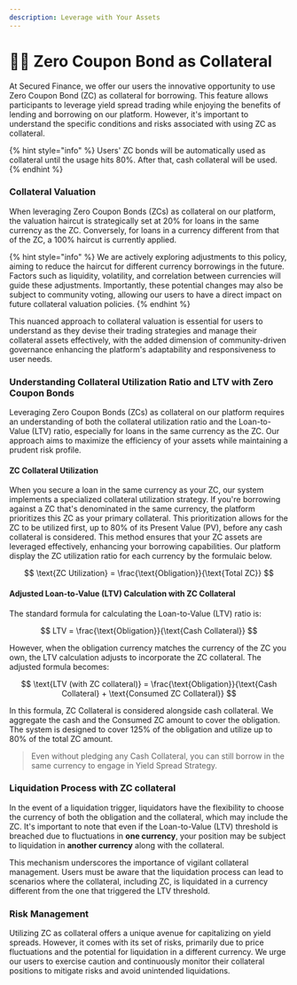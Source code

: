 ```yaml
---
description: Leverage with Your Assets
---
```


# 🏋️‍♀️ Zero Coupon Bond as Collateral

At Secured Finance, we offer our users the innovative opportunity to use Zero Coupon Bond (ZC) as collateral for borrowing. This feature allows participants to leverage yield spread trading while enjoying the benefits of lending and borrowing on our platform. However, it's important to understand the specific conditions and risks associated with using ZC as collateral.

{% hint style="info" %}
Users' ZC bonds will be automatically used as collateral until the usage hits 80%. After that, cash collateral will be used.
{% endhint %}

### **Collateral Valuation**

When leveraging Zero Coupon Bonds (ZCs) as collateral on our platform, the valuation haircut is strategically set at 20% for loans in the same currency as the ZC. Conversely, for loans in a currency different from that of the ZC, a 100% haircut is currently applied.&#x20;

{% hint style="info" %}
We are actively exploring adjustments to this policy, aiming to reduce the haircut for different currency borrowings in the future. Factors such as liquidity, volatility, and correlation between currencies will guide these adjustments. Importantly, these potential changes may also be subject to community voting, allowing our users to have a direct impact on future collateral valuation policies.&#x20;
{% endhint %}

This nuanced approach to collateral valuation is essential for users to understand as they devise their trading strategies and manage their collateral assets effectively, with the added dimension of community-driven governance enhancing the platform's adaptability and responsiveness to user needs.

### Understanding Collateral Utilization Ratio and LTV with Zero Coupon Bonds

Leveraging Zero Coupon Bonds (ZCs) as collateral on our platform requires an understanding of both the collateral utilization ratio and the Loan-to-Value (LTV) ratio, especially for loans in the same currency as the ZC. Our approach aims to maximize the efficiency of your assets while maintaining a prudent risk profile.

#### **ZC Collateral Utilization**

When you secure a loan in the same currency as your ZC, our system implements a specialized collateral utilization strategy. If you're borrowing against a ZC that's denominated in the same currency, the platform prioritizes this ZC as your primary collateral. This prioritization allows for the ZC to be utilized first, up to 80% of its Present Value (PV), before any cash collateral is considered. This method ensures that your ZC assets are leveraged effectively, enhancing your borrowing capabilities. Our platform display the ZC utilization ratio for each currency by the formulaic below.

$$
\text{ZC Utilization} = \frac{\text{Obligation}}{\text{Total ZC}}
$$

#### **Adjusted Loan-to-Value (LTV) Calculation with ZC Collateral**

The standard formula for calculating the Loan-to-Value (LTV) ratio is:

$$
LTV = \frac{\text{Obligation}}{\text{Cash Collateral}}
$$

However, when the obligation currency matches the currency of the ZC you own, the LTV calculation adjusts to incorporate the ZC collateral. The adjusted formula becomes:

$$
\text{LTV (with ZC collateral)} = \frac{\text{Obligation}}{\text{Cash Collateral} + \text{Consumed ZC Collateral}}
$$

In this formula, ZC Collateral is considered alongside cash collateral. We aggregate the cash and the Consumed ZC amount to cover the obligation. The system is designed to cover 125% of the obligation and utilize up to 80% of the total ZC amount.

> Even without pledging any Cash Collateral, you can still borrow in the same currency to engage in Yield Spread Strategy.

### **Liquidation Process with ZC collateral**

In the event of a liquidation trigger, liquidators have the flexibility to choose the currency of both the obligation and the collateral, which may include the ZC. It's important to note that even if the Loan-to-Value (LTV) threshold is breached due to fluctuations in **one currency**, your position may be subject to liquidation in **another currency** along with the collateral.

This mechanism underscores the importance of vigilant collateral management. Users must be aware that the liquidation process can lead to scenarios where the collateral, including ZC, is liquidated in a currency different from the one that triggered the LTV threshold.

### **Risk Management**

Utilizing ZC as collateral offers a unique avenue for capitalizing on yield spreads. However, it comes with its set of risks, primarily due to price fluctuations and the potential for liquidation in a different currency. We urge our users to exercise caution and continuously monitor their collateral positions to mitigate risks and avoid unintended liquidations.
